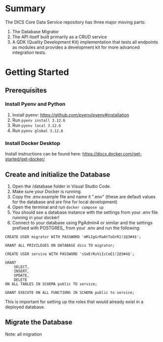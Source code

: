 # Summary

The DICS Core Data Service repository has three major moving parts:

1. The Database Migrator
2. The API itself built primarily as a CRUD service
3. A QDK (Quality Development Kit) implementation that tests all endpoints as modules and provides a development kit for more advanced integration tests.

# Getting Started

## Prerequisites

### Install Pyenv and Python

1. Install pyenv: https://github.com/pyenv/pyenv#installation
2. Run ```pyenv install 3.12.6```
3. Run ```pyenv local 3.12.6```
4. Run ```pyenv global 3.12.6```

### Install Docker Desktop

Install instructions can be found here: https://docs.docker.com/get-started/get-docker/

## Create and initialize the Database

1. Open the /database folder in Visual Studio Code.
2. Make sure your Docker is running.
3. Copy the .env.example file and name it ".env" (these are default values for the database and are fine for local development)
4. Open the terminal and run ```docker compose up```
5. You should see a database instance with the settings from your .env file running in your docker!
6. Connect to your database using PgAdmin4 or similar and the settings prefixed with POSTGRES_ from your .env and run the following:
```
CREATE USER migrator WITH PASSWORD 'mMiIgGrRaAtToOrR1!2@3#4$'; 

GRANT ALL PRIVILEGES ON DATABASE dics TO migrator;

CREATE USER service WITH PASSWORD 'sSeErRvViIcCeE1!2@3#4$';

GRANT 
	SELECT,
	INSERT,
	UPDATE,
	DELETE
ON ALL TABLES IN SCHEMA public TO service;

GRANT EXECUTE ON ALL FUNCTIONS IN SCHEMA public to service;
```
This is important for setting up the roles that would already exist in a deployed database.

## Migrate the Database

Note: all migration
